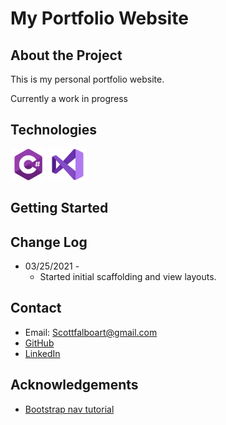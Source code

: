 # My Portfolio Website

## About the Project
This is my personal portfolio website.  

Currently a work in progress

## Technologies
<img src = "./assets/cSharp.png" height=50>
<img src = "./assets/visualStudio.png" height=50>

## Getting Started

## Change Log
+ 03/25/2021 - 
  + Started initial scaffolding and view layouts.

## Contact
+ Email: Scottfalboart@gmail.com
+ [GitHub](https://github.com/scottfalbo)
+ [LinkedIn](https://www.linkedin.com/in/scott-falbo/)

## Acknowledgements
+ [Bootstrap nav tutorial](https://www.youtube.com/watch?v=l2dzzuxvmxk)
